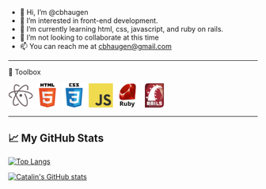 - 👋 Hi, I’m @cbhaugen
- 👀 I’m interested in front-end development.
- 🌱 I’m currently learning html, css, javascript, and ruby on rails.
- 💞️ I’m not looking to collaborate at this time
- 📫 You can reach me at cbhaugen@gmail.com


---

🧰 Toolbox

<img src="https://raw.githubusercontent.com/devicons/devicon/master/icons/atom/atom-original.svg" alt="Atom logo" width="50" height="50"/> <img src="https://raw.githubusercontent.com/devicons/devicon/master/icons/html5/html5-original-wordmark.svg" alt="HTML 5 logo" width="50" height="50"/> <img src="https://raw.githubusercontent.com/devicons/devicon/master/icons/css3/css3-original-wordmark.svg" alt="CSS3 logo" width="50" height="50"/> <img src="https://raw.githubusercontent.com/devicons/devicon/master/icons/javascript/javascript-original.svg" alt="Javascript logo" width="50" height="50"/> <img src="https://raw.githubusercontent.com/devicons/devicon/master/icons/ruby/ruby-original-wordmark.svg" alt="Ruby logo" width="50" height="50"/> <img src="https://raw.githubusercontent.com/devicons/devicon/master/icons/rails/rails-original-wordmark.svg" alt="Rails logo" width="50" height="50"/>

---

## &#x1f4c8; My GitHub Stats

[![Top Langs](https://github-readme-stats.vercel.app/api/top-langs/?username=cbhaugen&hide=html,css&theme=tokyonight&layout=compact)](https://github.com/anuraghazra/github-readme-stats)

[![Catalin's GitHub stats](https://github-readme-stats.vercel.app/api?username=cbhaugen&theme=tokyonight&show_icons=true&include_all_commits=true)](https://github.com/anuraghazra/github-readme-stats)



<!---
cbhaugen/cbhaugen is a ✨ special ✨ repository because its `README.md` (this file) appears on your GitHub profile.
You can click the Preview link to take a look at your changes.
--->
